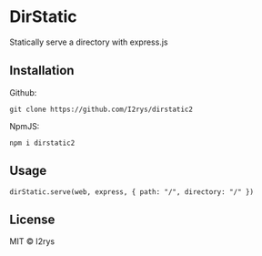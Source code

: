 # DirStatic
Statically serve a directory with express.js

## Installation
Github:
```
git clone https://github.com/I2rys/dirstatic2
```

NpmJS:
```
npm i dirstatic2
```

## Usage
```
dirStatic.serve(web, express, { path: "/", directory: "/" })
```

## License
MIT © I2rys